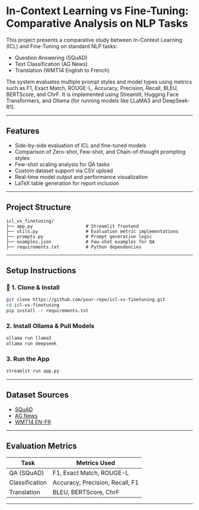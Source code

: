 # In-Context Learning vs Fine-Tuning: Comparative Analysis on NLP Tasks

This project presents a comparative study between In-Context Learning (ICL) and Fine-Tuning on standard NLP tasks:
- Question Answering (SQuAD)
- Text Classification (AG News)
- Translation (WMT14 English to French)

The system evaluates multiple prompt styles and model types using metrics such as F1, Exact Match, ROUGE-L, Accuracy, Precision, Recall, BLEU, BERTScore, and ChrF. It is implemented using Streamlit, Hugging Face Transformers, and Ollama (for running models like LLaMA3 and DeepSeek-R1).

---

## Features

- Side-by-side evaluation of ICL and fine-tuned models
- Comparison of Zero-shot, Few-shot, and Chain-of-thought prompting styles
- Few-shot scaling analysis for QA tasks
- Custom dataset support via CSV upload
- Real-time model output and performance visualization
- LaTeX table generation for report inclusion

---

## Project Structure

```plaintext
icl_vs_finetuning/
├── app.py                    # Streamlit frontend
├── utils.py                  # Evaluation metric implementations
├── prompts.py                # Prompt generation logic
├── examples.json             # Few-shot examples for QA
├── requirements.txt          # Python dependencies

```

---

## Setup Instructions

### 🔧 1. Clone & Install
```bash
git clone https://github.com/your-repo/icl-vs-finetuning.git
cd icl-vs-finetuning
pip install -r requirements.txt
```

### 2. Install Ollama & Pull Models
```bash
ollama run llama3
ollama run deepseek
```

### 3. Run the App
```bash
streamlit run app.py
```

---

## Dataset Sources

- [SQuAD](https://rajpurkar.github.io/SQuAD-explorer/)
- [AG News](https://www.kaggle.com/datasets/amananandrai/ag-news-classification-dataset)
- [WMT14 EN-FR](http://www.statmt.org/wmt14/translation-task.html)

---

## Evaluation Metrics

| Task               | Metrics Used                             |
|--------------------|-------------------------------------------|
| QA (SQuAD)         | F1, Exact Match, ROUGE-L                  |
| Classification     | Accuracy, Precision, Recall, F1           |
| Translation        | BLEU, BERTScore, ChrF                    |

---


